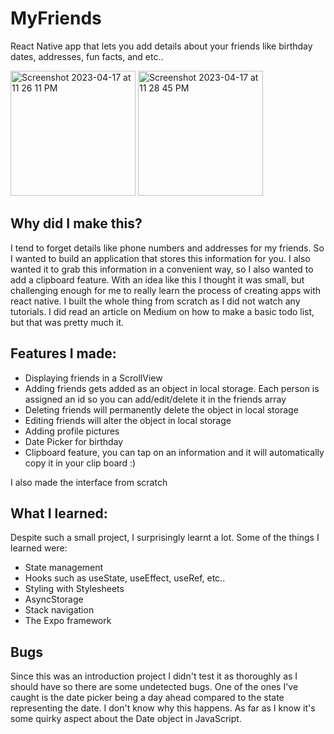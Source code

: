 # MyFriends
React Native app that lets you add details about your friends like birthday dates, addresses, fun facts, and etc..
<div>
  <img width="200" alt="Screenshot 2023-04-17 at 11 26 11 PM" src="https://user-images.githubusercontent.com/78581216/232679202-2fbf478c-d114-4526-a724-aac04f7a1441.png">
<img width="200" alt="Screenshot 2023-04-17 at 11 28 45 PM" src="https://user-images.githubusercontent.com/78581216/232679611-f8dbe103-fdb4-4707-b7cd-f32289396338.png">
</div>

## Why did I make this?
I tend to forget details like phone numbers and addresses for my friends. So I wanted to build an application that stores this information for you.
I also wanted it to grab this information in a convenient way, so I also wanted to add a clipboard feature.
With an idea like this I thought it was small, but challenging enough for me to really learn the process of creating apps with react native.
I built the whole thing from scratch as I did not watch any tutorials.
I did read an article on Medium on how to make a basic todo list, but that was pretty much it.
## Features I made:
- Displaying friends in a ScrollView
- Adding friends gets added as an object in local storage. Each person is assigned an id so you can add/edit/delete it in the friends array
- Deleting friends will permanently delete the object in local storage
- Editing friends will alter the object in local storage
- Adding profile pictures
- Date Picker for birthday
- Clipboard feature, you can tap on an information and it will automatically copy it in your clip board :)

I also made the interface from scratch

## What I learned:
Despite such a small project, I surprisingly learnt a lot. Some of the things I learned were:
- State management
- Hooks such as useState, useEffect, useRef, etc..
- Styling with Stylesheets
- AsyncStorage
- Stack navigation
- The Expo framework

## Bugs
Since this was an introduction project I didn't test it as thoroughly as I should have so there are some undetected bugs. One of the ones I've caught is the date picker being 
a day ahead compared to the state representing the date. I don't know why this happens. As far as I know it's some quirky aspect about the Date object in JavaScript.

